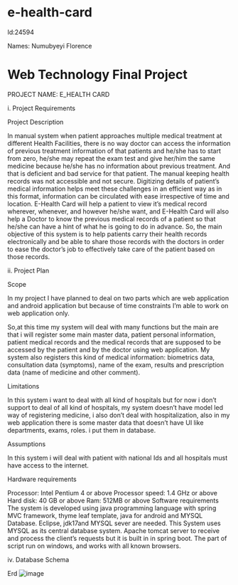 # e-health-card

Id:24594

Names: Numubyeyi Florence

Web Technology Final Project
=============================

PROJECT NAME: E_HEALTH CARD

i. Project Requirements

Project Description


In manual system when patient approaches multiple medical treatment at different Health Facilities, there is no way doctor can access the information of previous treatment information of that patients and he/she has to start from zero, he/she may repeat the exam test and give her/him the same medicine because he/she has no information about previous treatment. And that is deficient and bad service for that patient. The manual keeping health records was not accessible and not secure. Digitizing details of patient’s medical information helps meet these challenges in an efficient way as in this format, information can be circulated with ease irrespective of time and location. E-Health Card will help a patient to view it’s medical record wherever, whenever, and however he/she want,  and E-Health Card will also help a Doctor to know the previous medical records of a patient so that he/she can have a hint of what he is going to do in advance.
So, the main objective of this system is  to help patients carry their health records electronically and be able to share those records with the doctors in order to ease the doctor’s job to effectively take care of the patient based on those records.

ii. Project Plan

Scope

In my project I have planned to deal on two parts which are web application and android application but because of time constraints I’m able to work on web application only.

So,at this time  my system will deal with many functions but the main are that i will register some main master data, patient personal information, patient medical records and the medical records  that are supposed to be accessed by the patient and by the doctor using web application.
My system also registers this kind of medical information: biometrics data, consultation data (symptoms), name of the exam, results and prescription data (name of medicine and other comment).



Limitations

In this system i want to deal with all kind of hospitals but for now i don’t support to deal of all kind of hospitals, my system doesn’t have model led way of registering medicine, i also don’t deal with hospitalization, also in my web application there is some master data that doesn’t have UI like departments, exams, roles. i put them in database. 

Assumptions

In this system i will deal with patient with national Ids and all hospitals must have access to the internet.

Hardware requirements

Processor: Intel Pentium 4 or above
Processor speed: 1.4 GHz or above
Hard disk: 40 GB or above 
Ram: 512MB or above 
Software requirements
The system is developed using java programming language with spring MVC framework, thyme leaf template, java for android and MYSQL Database.
Eclipse, jdk17and  MYSQL sever are needed.
This System uses MYSQL as its central database system. Apache tomcat server to receive and process the client’s requests but it is built in in spring boot.
The part of script run on windows, and works with all known browsers.



iv. Database Schema

Erd
![image](https://github.com/numubyeyi/FinalProjectWebTech/assets/61006634/e6e97559-9add-42a0-a034-c97c2e77b1d2)

